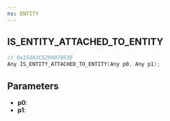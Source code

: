 ```yaml
---
ns: ENTITY
---
```

## IS_ENTITY_ATTACHED_TO_ENTITY

```c
// 0x154A3C529497053E
Any IS_ENTITY_ATTACHED_TO_ENTITY(Any p0, Any p1);
```

## Parameters
* **p0**:
* **p1**:
